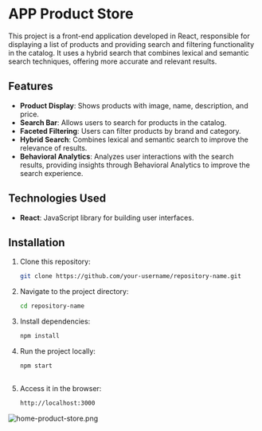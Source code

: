 # APP Product Store

This project is a front-end application developed in React,
responsible for displaying a list of products and providing search and filtering 
functionality in the catalog. It uses a hybrid search that combines lexical and 
semantic search techniques, offering more accurate and relevant results.

## Features

- **Product Display**: Shows products with image, name, description, and price.
- **Search Bar**: Allows users to search for products in the catalog.
- **Faceted Filtering**: Users can filter products by brand and category.
- **Hybrid Search**: Combines lexical and semantic search to improve the relevance of results.
- **Behavioral Analytics**: Analyzes user interactions with the search results, providing insights through Behavioral Analytics to improve the search experience.

## Technologies Used

- **React**: JavaScript library for building user interfaces.

## Installation

1. Clone this repository:
   ```bash
   git clone https://github.com/your-username/repository-name.git

2. Navigate to the project directory:
   ```bash
   cd repository-name
3. Install dependencies:
   ```bash
   npm install
   
4. Run the project locally:
   ```bash
   npm start
    
5. Access it in the browser:
   ```bash
   http://localhost:3000

![home-product-store.png](public%2Fhome-product-store.png)